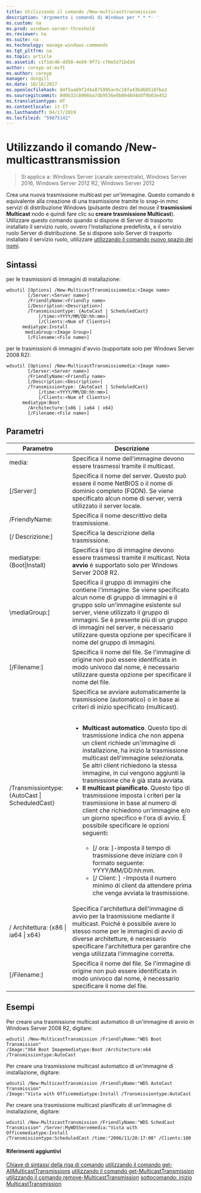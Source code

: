 ```yaml
---
title: Utilizzando il comando /New-multicasttransmission
description: 'Argomento i comandi di Windows per * * *- '
ms.custom: na
ms.prod: windows-server-threshold
ms.reviewer: na
ms.suite: na
ms.technology: manage-windows-commands
ms.tgt_pltfrm: na
ms.topic: article
ms.assetid: c1f1dc46-dd50-4eb9-9f72-cf0e5d71bd3d
author: coreyp-at-msft
ms.author: coreyp
manager: dongill
ms.date: 10/16/2017
ms.openlocfilehash: 84f5aa69f2d4a875995ac6c18fa43bd68518fba3
ms.sourcegitcommit: 0d0b32c8986ba7db9536e0b8648d4ddf9b03e452
ms.translationtype: HT
ms.contentlocale: it-IT
ms.lasthandoff: 04/17/2019
ms.locfileid: "59875142"
---
```

# <a name="using-the-new-multicasttransmission-command"></a>Utilizzando il comando /New-multicasttransmission

>Si applica a: Windows Server (canale semestrale), Windows Server 2016, Windows Server 2012 R2, Windows Server 2012

Crea una nuova trasmissione multicast per un'immagine. Questo comando è equivalente alla creazione di una trasmissione tramite lo snap-in mmc servizi di distribuzione Windows (pulsante destro del mouse il **trasmissioni Multicast** nodo e quindi fare clic su **creare trasmissione Multicast**). Utilizzare questo comando quando si dispone di Server di trasporto installato il servizio ruolo, ovvero l'installazione predefinita, e il servizio ruolo Server di distribuzione. Se si dispone solo Server di trasporto installato il servizio ruolo, utilizzare [utilizzando il comando nuovo spazio dei nomi](using-the-new-namespace-command.md).
## <a name="syntax"></a>Sintassi
per le trasmissioni di immagini di installazione:
```
wdsutil [Options] /New-MulticastTransmissiomedia:<Image name>
        [/Server:<Server name>]
        /FriendlyName:<Friendly name>
        [/Description:<Description>]
        /Transmissiontype: {AutoCast | ScheduledCast}
            [/time:<YYYY/MM/DD:hh:mm>]
            [/Clients:<Num of Clients>]
      mediatype:Install
       mediaGroup:<Image Group>]
        [/Filename:<File name>]
```
per le trasmissioni di immagini d'avvio (supportate solo per Windows Server 2008 R2):
```
wdsutil [Options] /New-MulticastTransmissiomedia:<Image name>
        [/Server:<Server name>]
        /FriendlyName:<Friendly name>
        [/Description:<Description>]
        /Transmissiontype: {AutoCast | ScheduledCast}
            [/time:<YYYY/MM/DD:hh:mm>]
            [/Clients:<Num of Clients>]
      mediatype:Boot
        /Architecture:{x86 | ia64 | x64}
        [/Filename:<File name>]
```
## <a name="parameters"></a>Parametri
|Parametro|Descrizione|
|-------|--------|
media:<Image name>|Specifica il nome dell'immagine devono essere trasmessi tramite il multicast.|
|[/Server:<Server name>]|Specifica il nome del server. Questo può essere il nome NetBIOS o il nome di dominio completo (FQDN). Se viene specificato alcun nome di server, verrà utilizzato il server locale.|
|/FriendlyName:<Friendly name>|Specifica il nome descrittivo della trasmissione.|
|[/ Descrizione:<Description>]|Specifica la descrizione della trasmissione.|
mediatype:{Boot&#124;Install}|Specifica il tipo di immagine devono essere trasmessi tramite il multicast. Nota **avvio** è supportato solo per Windows Server 2008 R2.|
|\mediaGroup:<Image group name>]|Specifica il gruppo di immagini che contiene l'immagine. Se viene specificato alcun nome di gruppo di immagini e il gruppo solo un'immagine esistente sul server, viene utilizzato il gruppo di immagini. Se è presente più di un gruppo di immagini nel server, è necessario utilizzare questa opzione per specificare il nome del gruppo di immagini.|
|[/Filename:<File name>]|Specifica il nome del file. Se l'immagine di origine non può essere identificata in modo univoco dal nome, è necessario utilizzare questa opzione per specificare il nome del file.|
|/Transmissiontype:{AutoCast &#124; ScheduledCast}|Specifica se avviare automaticamente la trasmissione (automatico) o in base ai criteri di inizio specificato (multicast).<br /><br /><ul><li>**Multicast automatico**. Questo tipo di trasmissione indica che non appena un client richiede un'immagine di installazione, ha inizio la trasmissione multicast dell'immagine selezionata. Se altri client richiedono la stessa immagine, in cui vengono aggiunti la trasmissione che è già stata avviata.</li><li>**Il multicast pianificato**. Questo tipo di trasmissione imposta i criteri per la trasmissione in base al numero di client che richiedono un'immagine e/o un giorno specifico e l'ora di avvio. È possibile specificare le opzioni seguenti:<br /><br /><ul><li>[/ ora: <time>]-imposta il tempo di trasmissione deve iniziare con il formato seguente: YYYY/MM/DD:hh:mm.</li><li>[/ Client: <Number of clients>] -Imposta il numero minimo di client da attendere prima che venga avviata la trasmissione.</li></ul></li></ul>|
|/ Architettura: {x86 &#124; ia64 &#124; x64}|Specifica l'architettura dell'immagine di avvio per la trasmissione mediante il multicast. Poiché è possibile avere lo stesso nome per le immagini di avvio di diverse architetture, è necessario specificare l'architettura per garantire che venga utilizzata l'immagine corretta.|
|[/Filename:<File name>]|Specifica il nome del file. Se l'immagine di origine non può essere identificata in modo univoco dal nome, è necessario specificare il nome del file.|
## <a name="BKMK_examples"></a>Esempi
Per creare una trasmissione multicast automatico di un'immagine di avvio in Windows Server 2008 R2, digitare:
```
wdsutil /New-MulticastTransmission /FriendlyName:"WDS Boot Transmission"
/Image:"X64 Boot Imagemediatype:Boot /Architecture:x64 /Transmissiontype:AutoCast
```
Per creare una trasmissione multicast automatico di un'immagine di installazione, digitare:
```
wdsutil /New-MulticastTransmission /FriendlyName:"WDS AutoCast Transmission"
/Image:"Vista with Officemediatype:Install /Transmissiontype:AutoCast
```
Per creare una trasmissione multicast pianificato di un'immagine di installazione, digitare:
```
wdsutil /New-MulticastTransmission /FriendlyName:"WDS SchedCast Transmission" /Server:MyWDSServemedia:"Vista with Officemediatype:Install 
/Transmissiontype:ScheduledCast /time:"2006/11/20:17:00" /Clients:100
```
#### <a name="additional-references"></a>Riferimenti aggiuntivi
[Chiave di sintassi della riga di comando](command-line-syntax-key.md)
[utilizzando il comando get-AllMulticastTransmissions](using-the-get-allmulticasttransmissions-command.md)
[utilizzando il comando get-MulticastTransmission](using-the-get-multicasttransmission-command.md)
[utilizzando il comando remove-MulticastTransmission](using-the-remove-multicasttransmission-command.md)
[sottocomando: inizio MulticastTransmission](subcommand-start-multicasttransmission.md)
